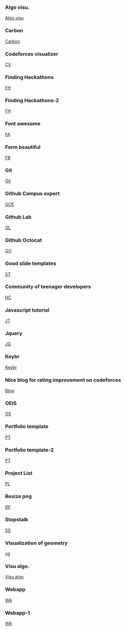 ### Algo visu.
[Algo visu](https://algorithm-visualizer.org/dynamic-programming/knapsack-problem)<br>

### Carbon
[Carbon](https://carbon.now.sh/)<br>

### Codeforces visualizer
[CV](https://cfviz.netlify.app/)<br>

### Finding Hackathons
[FH](https://devpost.com/hackathons)<br>

### Finding Hackathons-2
[FH](https://www.hackathon.io/events)<br>

### Font awesome
[FA](https://fontawesome.com/v4.7.0/icons/)<br>

### Form beautiful
[FB](https://rishabh-bansal.typeform.com/to/ECKhpp)<br>

### Git 
[Git](https://dev.to/juni/git-and-github---must-know-commands-to-make-your-first-commit-333c)<br>

### Github Campus expert
[GCE](https://githubcampus.expert/)<br>

### Github Lab
[GL](https://lab.github.com/)<br>

### Github Octocat
[GO](https://octodex.github.com/)<br>

### Good slide templates
[ST](https://slidesgo.com/school)<br>

### Community of teenager developers
[HC](https://hackclub.com/)<br>

### Javascript tutorial
[JT](https://javascript.info/)<br>

### Jquery
[JQ](https://www.w3schools.com/jquery/jquery_events.asp)<br>

### Keybr 
[Keybr](https://www.keybr.com/)<br>

### Nice blog for rating improvement on codeforces
[Blog](https://codeforces.com/blog/entry/53341)<br>
### OEIS
[OS](https://oeis.org/)<br>
### Portfolio template
[PT](https://blog.prototypr.io/top-10-free-online-portfolio-websites-to-create-perfect-ux-ui-design-portfolios-4406b34f4ce)<br>

### Portfolio template-2
[PT](https://codeburst.io/10-awesome-web-developer-portfolios-d266b32e6154)<br>

### Project List
[PL](https://www.dreamincode.net/forums/topic/78802-martyr2s-mega-project-ideas-list/)<br>

### Resize png
[RP](https://resizing.app/features/resize-png/)<br>

### Stopstalk
[SS](https://www.stopstalk.com/dashboard)<br>

### Visualization of geometry
[vg](https://www.desmos.com/calculator)<br>

### Visu algo.
[Visu algo](https://visualgo.net/en)<br>

### Webapp
[WA](https://www.budibase.com/blog/how-to-make-a-web-app/)<br>

### Webapp-1
[WA](https://levelup.gitconnected.com/how-to-create-a-simple-web-app-using-javascript-d27b28459fad)<br>
